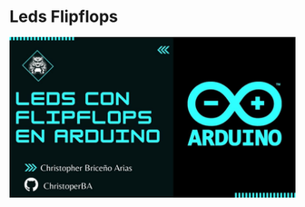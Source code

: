 # Leds Flipflops
[![FlipFlops](/Photos/Flipflops.jpg)](https://www.youtube.com/watch?v=CnqLvIkW57U&ab_channel=ChristopherBrice%C3%B1o)